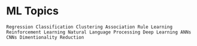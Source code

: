 
# ML Topics
`
Regression
Classification
Clustering
Association Rule Learning
Reinforcement Learning
Natural Language Processing
Deep Learning
ANNs
CNNs
Dimentionality Reduction
`
